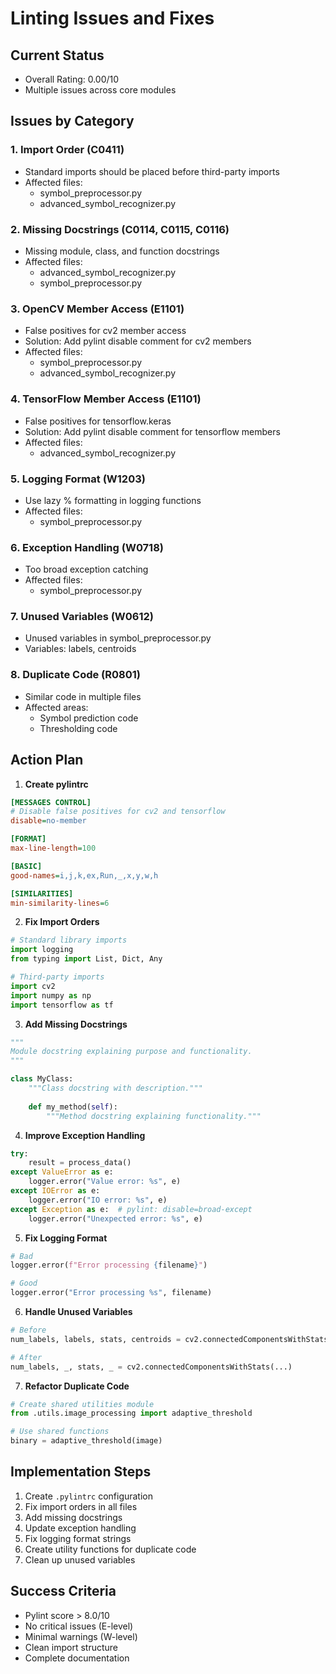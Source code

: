 # Linting Issues and Fixes

## Current Status
- Overall Rating: 0.00/10
- Multiple issues across core modules

## Issues by Category

### 1. Import Order (C0411)
- Standard imports should be placed before third-party imports
- Affected files:
  - symbol_preprocessor.py
  - advanced_symbol_recognizer.py

### 2. Missing Docstrings (C0114, C0115, C0116)
- Missing module, class, and function docstrings
- Affected files:
  - advanced_symbol_recognizer.py
  - symbol_preprocessor.py

### 3. OpenCV Member Access (E1101)
- False positives for cv2 member access
- Solution: Add pylint disable comment for cv2 members
- Affected files:
  - symbol_preprocessor.py
  - advanced_symbol_recognizer.py

### 4. TensorFlow Member Access (E1101)
- False positives for tensorflow.keras
- Solution: Add pylint disable comment for tensorflow members
- Affected files:
  - advanced_symbol_recognizer.py

### 5. Logging Format (W1203)
- Use lazy % formatting in logging functions
- Affected files:
  - symbol_preprocessor.py

### 6. Exception Handling (W0718)
- Too broad exception catching
- Affected files:
  - symbol_preprocessor.py

### 7. Unused Variables (W0612)
- Unused variables in symbol_preprocessor.py
- Variables: labels, centroids

### 8. Duplicate Code (R0801)
- Similar code in multiple files
- Affected areas:
  - Symbol prediction code
  - Thresholding code

## Action Plan

1. **Create pylintrc**
```ini
[MESSAGES CONTROL]
# Disable false positives for cv2 and tensorflow
disable=no-member

[FORMAT]
max-line-length=100

[BASIC]
good-names=i,j,k,ex,Run,_,x,y,w,h

[SIMILARITIES]
min-similarity-lines=6
```

2. **Fix Import Orders**
```python
# Standard library imports
import logging
from typing import List, Dict, Any

# Third-party imports
import cv2
import numpy as np
import tensorflow as tf
```

3. **Add Missing Docstrings**
```python
"""
Module docstring explaining purpose and functionality.
"""

class MyClass:
    """Class docstring with description."""
    
    def my_method(self):
        """Method docstring explaining functionality."""
```

4. **Improve Exception Handling**
```python
try:
    result = process_data()
except ValueError as e:
    logger.error("Value error: %s", e)
except IOError as e:
    logger.error("IO error: %s", e)
except Exception as e:  # pylint: disable=broad-except
    logger.error("Unexpected error: %s", e)
```

5. **Fix Logging Format**
```python
# Bad
logger.error(f"Error processing {filename}")

# Good
logger.error("Error processing %s", filename)
```

6. **Handle Unused Variables**
```python
# Before
num_labels, labels, stats, centroids = cv2.connectedComponentsWithStats(...)

# After
num_labels, _, stats, _ = cv2.connectedComponentsWithStats(...)
```

7. **Refactor Duplicate Code**
```python
# Create shared utilities module
from .utils.image_processing import adaptive_threshold

# Use shared functions
binary = adaptive_threshold(image)
```

## Implementation Steps

1. Create `.pylintrc` configuration
2. Fix import orders in all files
3. Add missing docstrings
4. Update exception handling
5. Fix logging format strings
6. Create utility functions for duplicate code
7. Clean up unused variables

## Success Criteria

- Pylint score > 8.0/10
- No critical issues (E-level)
- Minimal warnings (W-level)
- Clean import structure
- Complete documentation
